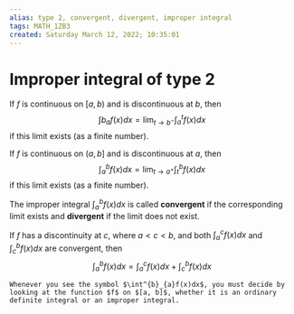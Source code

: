 ```yaml
---
alias: type 2, convergent, divergent, improper integral
tags: MATH_1ZB3
created: Saturday March 12, 2022; 10:35:01 
---
```

# Improper integral of type 2
If $f$ is continuous on $[a, b)$ and is discontinuous at $b$, then
$$\int{b}_af(x)dx=\lim_{t\rightarrow b^-}\int^{t}_{a}f(x)dx$$
if this limit exists (as a finite number).

If $f$ is continuous on $(a, b]$ and is discontinuous at $a$, then
$$\int^{b}_{a}f(x)dx=\lim_{t\rightarrow a^+}\int^{b}_{t}f(x)dx$$
if this limit exists (as a finite number).

The improper integral $\int^{b}_{a}f(x)dx$ is called **convergent** if the corresponding limit exists and **divergent** if the limit does not exist. 

If $f$ has a discontinuity at $c$, where $a<c<b$, and both $\int^{c}_{a}f(x)dx$ and $\int^{b}_{c}f(x)dx$ are convergent, then 
$$\int^{b}_{a}f(x)dx = \int^{c}_{a}f(x)dx + \int^{b}_{c}f(x)dx$$

```ad-warning
Whenever you see the symbol $\int^{b}_{a}f(x)dx$, you must decide by looking at the function $f$ on $[a, b]$, whether it is an ordinary definite integral or an improper integral.
```
